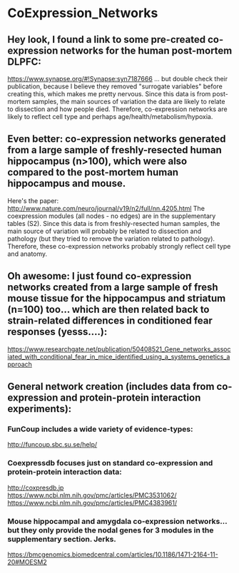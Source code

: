 # CoExpression_Networks


## Hey look, I found a link to some pre-created co-expression networks for the human post-mortem DLPFC:
https://www.synapse.org/#!Synapse:syn7187666
... but double check their publication, because I believe they removed "surrogate variables" before creating this, which makes me pretty nervous.
Since this data is from post-mortem samples, the main sources of variation the data are likely to relate to dissection and how people died. Therefore, co-expression networks are likely to reflect cell type and perhaps age/health/metabolism/hypoxia.

## Even better: co-expression networks generated from a large sample of freshly-resected human hippocampus (n>100), which were also compared to the post-mortem human hippocampus and mouse.
Here's the paper:
http://www.nature.com/neuro/journal/v19/n2/full/nn.4205.html
The coexpression modules (all nodes - no edges) are in the supplementary tables (S2).
Since this data is from freshly-resected human samples, the main source of variation will probably be related to dissection and pathology (but they tried to remove the variation related to pathology). Therefore, these co-expression networks probably strongly reflect cell type and anatomy.

## Oh awesome: I just found co-expression networks created from a large sample of fresh mouse tissue for the hippocampus and striatum (n=100) too... which are then related back to strain-related differences in conditioned fear responses (yesss....):
https://www.researchgate.net/publication/50408521_Gene_networks_associated_with_conditional_fear_in_mice_identified_using_a_systems_genetics_approach


## General network creation (includes data from co-expression and protein-protein interaction experiments):

### FunCoup includes a wide variety of evidence-types:
http://funcoup.sbc.su.se/help/

### Coexpressdb focuses just on standard co-expression and protein-protein interaction data:
http://coxpresdb.jp
https://www.ncbi.nlm.nih.gov/pmc/articles/PMC3531062/
https://www.ncbi.nlm.nih.gov/pmc/articles/PMC4383961/

### Mouse hippocampal and amygdala co-expression networks... but they only provide the nodal genes for 3 modules in the supplementary section. Jerks.
https://bmcgenomics.biomedcentral.com/articles/10.1186/1471-2164-11-20#MOESM2


